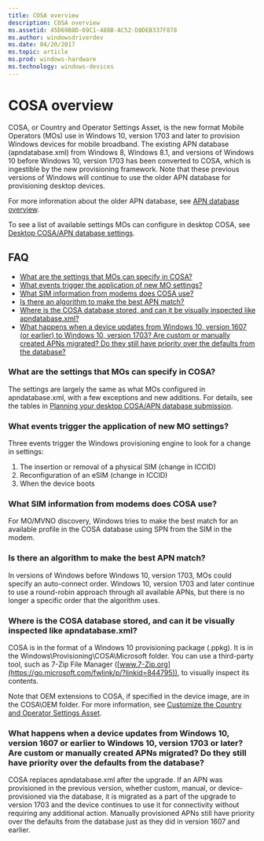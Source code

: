 ```yaml
---
title: COSA overview
description: COSA overview
ms.assetid: 45D69B8D-69C1-488B-AC52-D8DEB337F878
ms.author: windowsdriverdev
ms.date: 04/20/2017
ms.topic: article
ms.prod: windows-hardware
ms.technology: windows-devices
---
```


# COSA overview

COSA, or Country and Operator Settings Asset, is the new format Mobile Operators (MOs) use in Windows 10, version 1703 and later to provision Windows devices for mobile broadband. The existing APN database (apndatabase.xml) from Windows 8, Windows 8.1, and versions of Windows 10 before Windows 10, version 1703 has been converted to COSA, which is ingestible by the new provisioning framework. Note that these previous versions of Windows will continue to use the older APN database for provisioning desktop devices.

For more information about the older APN database, see [APN database overview](apn-database-overview.md).

To see a list of available settings MOs can configure in desktop COSA, see [Desktop COSA/APN database settings](desktop-cosa-apn-database-settings.md).

## FAQ

- [What are the settings that MOs can specify in COSA?](#settings)
- [What events trigger the application of new MO settings?](#events)
- [What SIM information from modems does COSA use?](#SIMinfo)
- [Is there an algorithm to make the best APN match?](#APNmatch)
- [Where is the COSA database stored, and can it be visually inspected like apndatabase.xml?](#location)
- [What happens when a device updates from Windows 10, version 1607 (or earlier) to Windows 10, version 1703? Are custom or manually created APNs migrated? Do they still have priority over the defaults from the database?](#update)

### <a href="" id="settings"></a> What are the settings that MOs can specify in COSA?

The settings are largely the same as what MOs configured in apndatabase.xml, with a few exceptions and new additions. For details, see the tables in [Planning your desktop COSA/APN database submission](planning-your-desktop-cosa-apn-database-submission.md).

### <a href="" id="events"></a> What events trigger the application of new MO settings?

Three events trigger the Windows provisioning engine to look for a change in settings: 

1.	The insertion or removal of a physical SIM (change in ICCID)
2.	Reconfiguration of an eSIM (change in ICCID)
3.	When the device boots

### <a href="" id="SIMinfo"></a> What SIM information from modems does COSA use?

For MO/MVNO discovery, Windows tries to make the best match for an available profile in the COSA database using SPN from the SIM in the modem.

### <a href="" id="APNmatch"></a> Is there an algorithm to make the best APN match?

In versions of Windows before Windows 10, version 1703, MOs could specify an auto-connect order. Windows 10, version 1703 and later continue to use a round-robin approach through all available APNs, but there is no longer a specific order that the algorithm uses.

### <a href="" id="location"></a> Where is the COSA database stored, and can it be visually inspected like apndatabase.xml?

COSA is in the format of a Windows 10 provisioning package (.ppkg). It is in the Windows\Provisioning\COSA\Microsoft folder. You can use a third-party tool, such as 7-Zip File Manager ([www.7-Zip.org](https://go.microsoft.com/fwlink/p/?linkid=844795)), to visually inspect its contents.

Note that OEM extensions to COSA, if specified in the device image, are in the COSA\OEM folder. For more information, see [Customize the Country and Operator Settings Asset](https://msdn.microsoft.com/windows/hardware/commercialize/customize/desktop/customize-cosa).

### <a href="" id="update"></a> What happens when a device updates from Windows 10, version 1607 or earlier to Windows 10, version 1703 or later? Are custom or manually created APNs migrated? Do they still have priority over the defaults from the database?

COSA replaces apndatabase.xml after the upgrade. If an APN was provisioned in the previous version, whether custom, manual, or device-provisioned via the database, it is migrated as a part of the upgrade to version 1703 and the device continues to use it for connectivity without requiring any additional action. Manually provisioned APNs still have priority over the defaults from the database just as they did in version 1607 and earlier.

